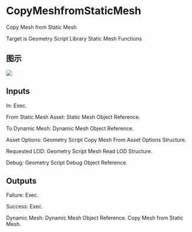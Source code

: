 # CopyMeshfromStaticMesh

Copy Mesh from Static Mesh

Target is Geometry Script Library Static Mesh Functions

## 图示

![]($-20221218-19133015.png)

## Inputs

In: Exec.

From Static Mesh Asset: Static Mesh Object Reference.

To Dynamic Mesh: Dynamic Mesh Object Reference.

Asset Options: Geometry Script Copy Mesh From Asset Options Structure.

Requested LOD: Geometry Script Mesh Read LOD Structure.

Debug: Geometry Script Debug Object Reference.  

## Outputs

Failure: Exec.

Success: Exec.

Dynamic Mesh: Dynamic Mesh Object Reference. Copy Mesh from Static Mesh.

